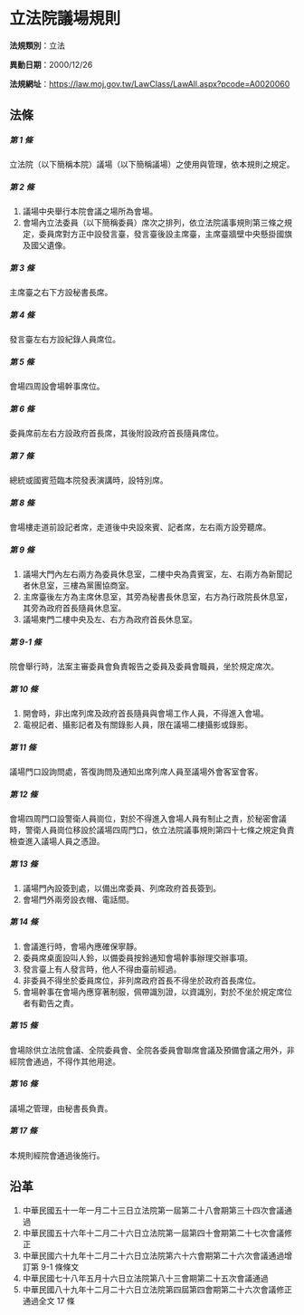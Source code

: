 # 立法院議場規則


**法規類別**：立法

**異動日期**：2000/12/26  

**法規網址**：https://law.moj.gov.tw/LawClass/LawAll.aspx?pcode=A0020060



## 法條
##### 第 1 條
立法院（以下簡稱本院）議場（以下簡稱議場）之使用與管理，依本規則之規定。

##### 第 2 條
1. 議場中央舉行本院會議之場所為會場。
1. 會場內立法委員（以下簡稱委員）席次之排列，依立法院議事規則第三條之規定，委員席對方正中設發言臺，發言臺後設主席臺，主席臺牆壁中央懸掛國旗及國父遺像。

##### 第 3 條
主席臺之右下方設秘書長席。

##### 第 4 條
發言臺左右方設紀錄人員席位。

##### 第 5 條
會場四周設會場幹事席位。

##### 第 6 條
委員席前左右方設政府首長席，其後附設政府首長隨員席位。

##### 第 7 條
總統或國賓蒞臨本院發表演講時，設特別席。

##### 第 8 條
會場樓走道前設記者席，走道後中央設來賓、記者席，左右兩方設旁聽席。

##### 第 9 條
1. 議場大門內左右兩方為委員休息室，二樓中央為貴賓室，左、右兩方為新聞記者休息室，三樓為黨團協商室。
1. 主席臺後左方為主席休息室，其旁為秘書長休息室，右方為行政院長休息室，其旁為政府首長隨員休息室。
1. 議場東門二樓中央及左、右方為政府首長休息室。

##### 第 9-1 條
院會舉行時，法案主審委員會負責報告之委員及委員會職員，坐於規定席次。

##### 第 10 條
1. 開會時，非出席列席及政府首長隨員與會場工作人員，不得進入會場。
1. 電視記者、攝影記者及有關錄影人員，限在議場二樓攝影或錄影。

##### 第 11 條
議場門口設詢問處，答復詢問及通知出席列席人員至議場外會客室會客。

##### 第 12 條
會場四周門口設警衛人員崗位，對於不得進入會場人員有制止之責，於秘密會議時，警衛人員崗位移設於議場四周門口，依立法院議事規則第四十七條之規定負責檢查進入議場人員之憑證。

##### 第 13 條
1. 議場門內設簽到處，以備出席委員、列席政府首長簽到。
1. 會場門外兩旁設衣帽、電話間。

##### 第 14 條
1. 會議進行時，會場內應確保寧靜。
1. 委員席桌面設叫人鈴，以備委員按鈴通知會場幹事辦理交辦事項。
1. 發言臺上有人發言時，他人不得由臺前經過。
1. 非委員不得坐於委員席位，非列席政府首長不得坐於政府首長席位。
1. 會場幹事在會場內應穿著制服，佩帶識別證，以資識別，對於不坐於規定席位者有勸告之責。

##### 第 15 條
會場除供立法院會議、全院委員會、全院各委員會聯席會議及預備會議之用外，非經院會通過，不得作其他用途。

##### 第 16 條
議場之管理，由秘書長負責。

##### 第 17 條
本規則經院會通過後施行。

## 沿革
1. 中華民國五十一年一月二十三日立法院第一屆第二十八會期第三十四次會議通過
1. 中華民國五十六年十二月二十六日立法院第一屆第四十會期第二十七次會議修正
1. 中華民國六十九年十二月二十六日立法院第六十六會期第二十六次會議通過增訂第 9-1  條條文
1. 中華民國七十八年五月十六日立法院第八十三會期第二十五次會議通過
1. 中華民國八十九年十二月二十六日立法院第四屆第四會期第二十六次會議修正通過全文 17 條
